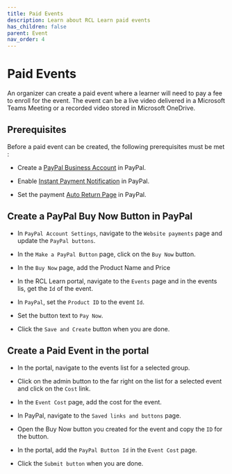 ```yaml
---
title: Paid Events
description: Learn about RCL Learn paid events
has_children: false
parent: Event
nav_order: 4
---
```



# Paid Events

An organizer can create a paid event where a learner will need to pay a fee to enroll for the event. The event can be a live video delivered in a Microsoft Teams Meeting or a recorded video stored in Microsoft OneDrive.

## Prerequisites

Before a paid event can be created, the following prerequisites must be met :

- Create a [PayPal Business Account](../payment/payment#paypal-account) in PayPal.

- Enable [Instant Payment Notification](../payment/payment#setting-up-instant-payment-notification-ipn-in-paypal) in PayPal.

- Set the payment [Auto Return Page](../payment/payment#set-the-auto-return-page-in-paypal) in PayPal.

## Create a PayPal Buy Now Button in PayPal

- In ``PayPal Account Settings``, navigate to the ``Website payments`` page and update the ``PayPal buttons``.

- In the ``Make a PayPal Button`` page, click on the ``Buy Now`` button.

- In the ``Buy Now`` page, add the Product Name and Price

- In the RCL Learn portal, navigate to the ``Events`` page and in the events lis, get the ``Id`` of the event.

- In ``PayPal``, set the ``Product ID`` to the event ``Id``.

- Set the button text to ``Pay Now``.

- Click the ``Save and Create`` button when you are done.

## Create a Paid Event in the portal

- In the portal, navigate to the events list for a selected group. 

- Click on the admin button to the far right on the list for a selected event and click on the ``Cost`` link.

- In the ``Event Cost`` page, add the cost for the event.

- In PayPal, navigate to the ``Saved links and buttons`` page.

- Open the Buy Now button you created for the event and copy the ``ID`` for the button.

- In the portal, add the ``PayPal Button Id`` in the ``Event Cost`` page.

- Click the ``Submit button`` when you are done.

